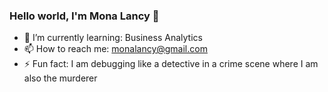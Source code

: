 ### Hello world, I'm Mona Lancy 👋

- 🌱 I’m currently learning: Business Analytics
- 📫 How to reach me: monalancy@gmail.com
- ⚡ Fun fact:  I am debugging like a detective in a crime scene where I am also the murderer
